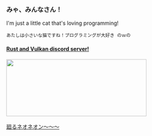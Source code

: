 
<div>
  <div>
    <h3>みゃ、みんなさん！</h3>
    <p>I'm just a little cat that's loving programming!</p>
    <code>あたしは小さいな猫ですね！プログラミングが大好き のｗの</code>
  </div>
</div>

<div>
  <h4><a target="_blank" href="https://discord.com/invite/u3Uw9M6W7e">Rust and Vulkan discord server!</a></h4>
</div>

  <div>
    <a href="https://github.com/lyrapuff">
      <img align="center" width="370" height="150" src="https://github-readme-stats.vercel.app/api?username=lyrapuff&show_icons=true&theme=nord&custom_title=How%20fluffy%20I%20was&count_private=true&hide_border=true" />
    </a>
  </div>

<br>

<div>
<a target="_blank" href="https://www.youtube.com/watch?v=D7HH-3wkCJc">廻るネオネオン〜〜〜</div>
</div>
